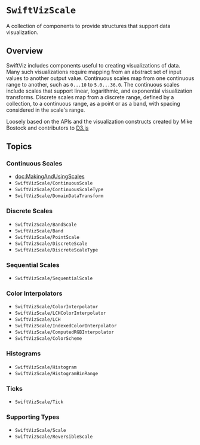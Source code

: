# ``SwiftVizScale``

A collection of components to provide structures that support data visualization.

## Overview

SwiftViz includes components useful to creating visualizations of data.
Many such visualizations require mapping from an abstract set of input values to another output value.
Continuous scales map from one continuous range to another, such as `0...10` to `5.0...36.0`. 
The continuous scales include scales that support linear, logarithmic, and exponential visualization transforms.
Discrete scales map from a discrete range, defined by a collection, to a continuous range, as a point or as a band, with spacing considered in the scale's range.

Loosely based on the APIs and the visualization constructs created by Mike Bostock and contributors to [D3.js](https://d3js.org)

## Topics

### Continuous Scales

- <doc:MakingAndUsingScales>
- ``SwiftVizScale/ContinuousScale``
- ``SwiftVizScale/ContinuousScaleType``
- ``SwiftVizScale/DomainDataTransform``

### Discrete Scales

- ``SwiftVizScale/BandScale``
- ``SwiftVizScale/Band``
- ``SwiftVizScale/PointScale``
- ``SwiftVizScale/DiscreteScale``
- ``SwiftVizScale/DiscreteScaleType``

### Sequential Scales

- ``SwiftVizScale/SequentialScale``

### Color Interpolators

- ``SwiftVizScale/ColorInterpolator``
- ``SwiftVizScale/LCHColorInterpolator``
- ``SwiftVizScale/LCH``
- ``SwiftVizScale/IndexedColorInterpolator``
- ``SwiftVizScale/ComputedRGBInterpolator``
- ``SwiftVizScale/ColorScheme``

### Histograms

- ``SwiftVizScale/Histogram``
- ``SwiftVizScale/HistogramBinRange``

### Ticks

- ``SwiftVizScale/Tick``

### Supporting Types

- ``SwiftVizScale/Scale``
- ``SwiftVizScale/ReversibleScale``
